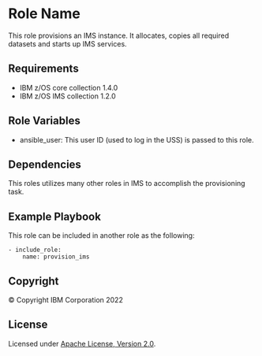 Role Name
=========

This role provisions an IMS instance.  It allocates, copies all required datasets and starts 
up IMS services.

Requirements
------------
* IBM z/OS core collection 1.4.0
* IBM z/OS IMS collection 1.2.0


Role Variables
--------------

* ansible_user: This user ID (used to log in the USS) is passed to this role.


Dependencies
------------

This roles utilizes many other roles in IMS to accomplish the provisioning task.

Example Playbook
----------------

This role can be included in another role as the following:

    - include_role:
        name: provision_ims

## Copyright
© Copyright IBM Corporation 2022

## License
Licensed under
[Apache License, Version 2.0](https://opensource.org/licenses/Apache-2.0).

